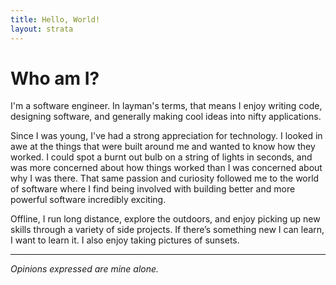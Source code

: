 ```yaml
---
title: Hello, World!
layout: strata
---
```


# Who am I?

I'm a software engineer. In layman's terms, that means I enjoy writing code,
designing software, and generally making cool ideas into nifty applications.

Since I was young, I've had a strong appreciation for technology. I looked in
awe at the things that were built around me and wanted to know how they worked.
I could spot a burnt out bulb on a string of lights in seconds, and was more
concerned about how things worked than I was concerned about why I was there.
That same passion and curiosity followed me to the world of software where I
find being involved with building better and more powerful software incredibly
exciting.

Offline, I run long distance, explore the outdoors, and enjoy picking up new
skills through a variety of side projects. If there’s something new I can
learn, I want to learn it. I also enjoy taking pictures of sunsets.

---

_Opinions expressed are mine alone._
